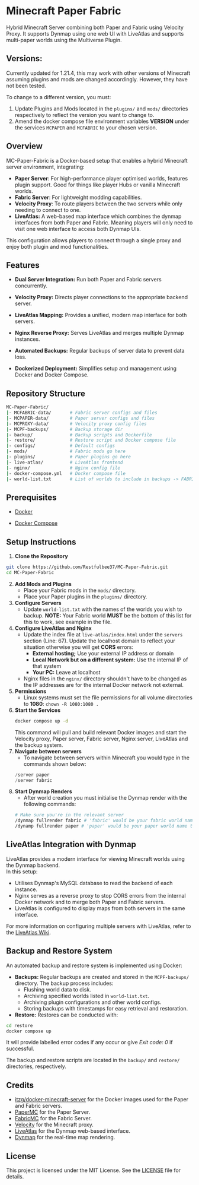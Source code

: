 # Minecraft Paper Fabric
Hybrid Minecraft Server combining both Paper and Fabric using Velocity Proxy. It supports Dynmap using one web UI with LiveAtlas and supports multi-paper worlds using the Multiverse Plugin.

## Versions:
 Currently updated for 1.21.4, this may work with other versions of Minecraft assuming plugins and mods are changed accordingly. However, they have not been tested.  
 
 To change to a different version, you must:
 1. Update Plugins and Mods located in the ```plugins/``` and ```mods/``` directories respectively to reflect the version you want to change to.
 2. Amend the docker compose file environment variables **VERSION** under the services ```MCPAPER``` and ```MCFABRIC``` to your chosen version.


## Overview
MC-Paper-Fabric is a Docker-based setup that enables a hybrid Minecraft server environment, integrating:
- **Paper Server**: For high-performance player optimised worlds, features plugin support. Good for things like player Hubs or vanilla Minecraft worlds.
- **Fabric Server**: For lightweight modding capabilities.
- **Velocity Proxy**: To route players between the two servers while only needing to connect to one.
- **LiveAtlas:** A web-based map interface which combines the dynmap interfaces from both Paper and Fabric. Meaning players will only need to visit one web interface to access both Dynmap UIs.

This configuration allows players to connect through a single proxy and enjoy both plugin and mod functionalities.

## Features
- **Dual Server Integration:** Run both Paper and Fabric servers concurrently.

- **Velocity Proxy:** Directs player connections to the appropriate backend server.

- **LiveAtlas Mapping:** Provides a unified, modern map interface for both servers.

- **Nginx Reverse Proxy:** Serves LiveAtlas and merges multiple Dynmap instances.

- **Automated Backups:** Regular backups of server data to prevent data loss.

- **Dockerized Deployment:** Simplifies setup and management using Docker and Docker Compose.

## Repository Structure
```bash
MC-Paper-Fabric/
|- MCFABRIC-data/       # Fabric server configs and files
|- MCPAPER-data/        # Paper server configs and files
|- MCPROXY-data/        # Velocity proxy config files
|- MCPF-backups/        # Backup storage dir
|- backup/              # Backup scripts and Dockerfile
|- restore/             # Restore script and Docker compose file
|- configs/             # Default configs
|- mods/                # Fabric mods go here
|- plugins/             # Paper plugins go here
|- live-atlas/          # LiveAtlas frontend
|- nginx/               # Nginx config file
|- docker-compose.yml   # Docker compose file
|- world-list.txt       # List of worlds to include in backups -> FABRIC WORLD MUST BE LAST
```

## Prerequisites
- [Docker](https://www.docker.com/get-started/)

- [Docker Compose](https://docs.docker.com/compose/install/)

## Setup Instructions

1. **Clone the Repository**
```bash
git clone https://github.com/Restfulbee37/MC-Paper-Fabric.git
cd MC-Paper-Fabric
```
2. **Add Mods and Plugins**
    - Place your Fabric mods in the ```mods/``` directory.
    - Place your Paper plugins in the ```plugins/``` directory.
3. **Configure Servers**
    - Update ```world-list.txt``` with the names of the worlds you wish to backup. **NOTE:** Your Fabric world **MUST** be the bottom of this list for this to work, see example in the file.
4. **Configure LiveAtlas and Nginx**
    - Update the index file at ```live-atlas/index.html``` under the ```servers``` section (Line: 67). Update the localhost domain to reflect your situation otherwise you will get **CORS** errors:
        - **External hosting;** Use your external IP address or domain
        - **Local Network but on a different system:** Use the internal IP of that system
        - **Your PC:** Leave at localhost
    - Nginx files in the ```nginx/``` directory shouldn't have to be changed as the IP addresses are for the internal Docker network not external.
5. **Permissions**
    - Linux systems must set the file permissions for all volume directories to **1080**:
    ```chown -R 1080:1080 .```
5. **Start the Services**
    ```bash
    docker compose up -d
    ```
    This command will pull and build relevant Docker images and start the Velocity proxy, Paper server, Fabric server, Nginx server, LiveAtlas and the backup system.
6. **Navigate between servers**
    - To navigate between servers within Minecraft you would type in the commands shown below:
    ```php
    /server paper
    /server fabric
    ```
7. **Start Dynmap Renders**
    - After world creation you must initialise the Dynmap render with the following commands:
    ```bash
    # Make sure you're in the relevant server
    /dynmap fullrender fabric # 'fabric' would be your fabric world name this is just an example
    /dynamp fullrender paper # 'paper' would be your paper world name this is also just an example
    ```

## LiveAtlas Integration with Dynmap
LiveAtlas provides a modern interface for viewing Minecraft worlds using the Dynmap backend.  
In this setup:
- Utilises Dynmap's MySQL database to read the backend of each instance.
- Nginx serves as a reverse proxy to stop CORS errors from the internal Docker network and to merge both Paper and Fabric servers.
- LiveAtlas is configured to display maps from both servers in the same interface.  

For more information on configuring multiple servers with LiveAtlas, refer to the [LiveAtlas Wiki](https://github.com/JLyne/LiveAtlas/wiki/Configuring-Multiple-Servers).

## Backup and Restore System
An automated backup and restore system is implemented using Docker:
- **Backups:** Regular backups are created and stored in the ```MCPF-backups/``` directory. The backup process includes:
    - Flushing world data to disk.
    - Archiving specified worlds listed in ```world-list.txt```.
    - Archiving plugin configurations and other world configs.
    - Storing backups with timestamps for easy retrieval and restoration.
- **Restore:** Restores can be conducted with:
```bash
cd restore
docker compose up
```
It will provide labelled error codes if any occur or give *Exit code: 0* if successful.

The backup and restore scripts are located in the ```backup/``` and ```restore/``` directories, respectively.

## Credits
- [itzg/docker-minecraft-server](https://github.com/itzg/docker-minecraft-server) for the Docker images used for the Paper and Fabric servers.
- [PaperMC](https://papermc.io/) for the Paper Server.
- [FabricMC](https://fabricmc.net/) for the Fabric Server.
- [Velocity](https://papermc.io/software/velocity) for the Minecraft proxy.
- [LiveAtlas](https://github.com/JLyne/LiveAtlas) for the Dynmap web-based interface.
- [Dynmap](https://github.com/webbukkit/dynmap) for the real-time map rendering.

## License
This project is licensed under the MIT License. See the [LICENSE](https://github.com/Restfulbee37/MC-Paper-Fabric/blob/main/LICENSE.md) file for details.